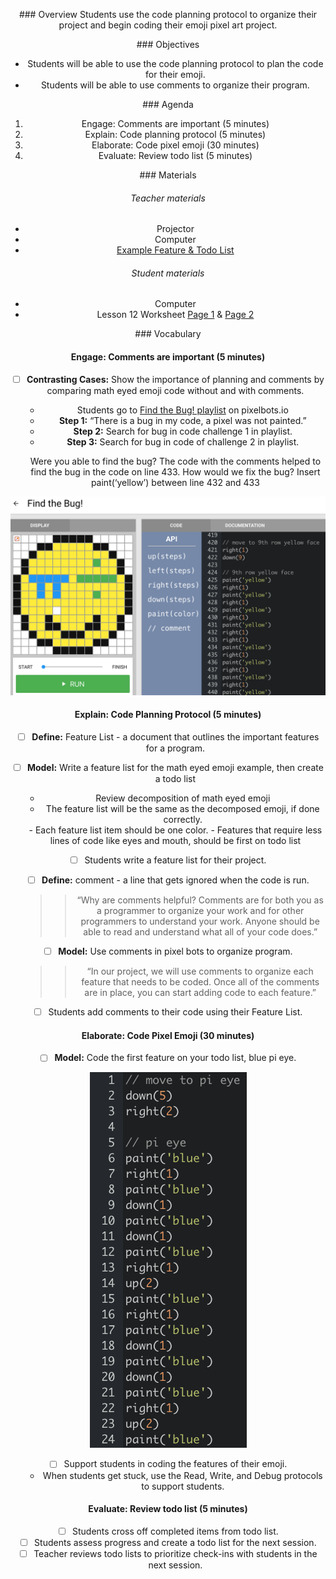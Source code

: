 <header title='Lesson 12: Coding Pixel Emojis' subtitle='plugged'/>

<notable>

<iconp src='/icons/activity.png'>### Overview</iconp>
Students use the code planning protocol to organize their project and begin coding their emoji pixel art project.



<iconp src='/icons/objectives.png'>### Objectives</iconp>

- Students will be able to use the code planning protocol to plan the code for their emoji.
- Students will be able to use comments to organize their program.


<iconp src='/icons/agenda.png'>### Agenda</iconp>

1. Engage: Comments are important (5 minutes)
2. Explain: Code planning protocol (5 minutes)
3. Elaborate: Code pixel emoji (30 minutes)
4. Evaluate: Review todo list (5 minutes)




<note>

<iconp src='/icons/materials.png'>### Materials</iconp>

###### Teacher materials
- Projector
- Computer
- [Example Feature & Todo List][example]

###### Student materials
- Computer
- Lesson 12 Worksheet [Page 1][worksheet1] & [Page 2][worksheet2]


<iconp src='/icons/vocab.png'>### Vocabulary</iconp>

</note>

#### Engage: Comments are important (5 minutes)
- [ ] **Contrasting Cases:** Show the importance of planning and comments by comparing math eyed emoji code without and with comments.
  - Students go to [Find the Bug! playlist][playlist] on pixelbots.io
  - **Step 1:** “There is a bug in my code, a pixel was not painted.”
  - **Step 2:**  Search for bug in code challenge 1 in playlist.
  - **Step 3:** Search for bug in code of challenge 2 in playlist.

  <iconp type='question'>Were you able to find the bug?</iconp>
  <iconp type='answer'>The code with the comments helped to find the bug in the code on line 433.</iconp>
  <iconp type='question'>How would we fix the bug?</iconp>
  <iconp type='answer'>Insert paint(‘yellow’) between line 432 and 433</iconp>

![debug](./images/debug.png)

#### Explain: Code Planning Protocol (5 minutes)

- [ ] **Define:** Feature List - a document that outlines the important features for a program.

- [ ] **Model:** Write a feature list for the math eyed emoji example, then create a todo list
  - Review decomposition of math eyed emoji
  - The feature list will be the same as the decomposed emoji, if done correctly.

  <note type="tip" title="Tip">
  - Each feature list item should be one color.
  - Features that require less lines of code like eyes and mouth,
    should be first on todo list
  </note>

- [ ] Students write a feature list for their project.

- [ ] **Define:** comment - a line that gets ignored when the code is run.
  >> “Why are comments helpful? Comments are for both you as a programmer to organize your work and for other programmers to understand your work. Anyone should be able to read and understand what all of your code does.”

- [ ] **Model:** Use comments in pixel bots to organize program.
  >> “In our project, we will use comments to organize each feature that needs to be coded. Once all of the comments are in place, you can start adding code to each feature.”

- [ ] Students add comments to their code using their Feature List.

#### Elaborate: Code Pixel Emoji (30 minutes)

- [ ] **Model:** Code the first feature on your todo list, blue pi eye.

![pi eye code](./images/pieyecode.png)

- [ ] Support students in coding the features of their emoji.
  - When students get stuck, use the Read, Write, and Debug protocols to support students.

#### Evaluate: Review todo list (5 minutes)

- [ ] Students cross off completed items from todo list.
- [ ] Students assess progress and create a todo list for the next session.
- [ ] Teacher reviews todo lists to prioritize check-ins with students in the next session.

</notable>

[debug]: ../images/debug.png
[example]: https://drive.google.com/file/d/0BzdzqwuMjqy2NjFhZm5QZm1QeVk/view
[pi eye code]: ../images/pieyecode.png
[playlist]: http://www.pixelbots.io/XB4GZ
[worksheet1]: ../../worksheets/lesson12-worksheet1-1.pdf
[worksheet2]: ../../worksheets/lesson12-worksheet1-2.pdf
